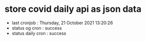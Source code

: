 # store covid daily api as json data

- last cronjob : Thursday, 21 October 2021 13:20:26
- status og cron : success
- status daily cron : success
      
      